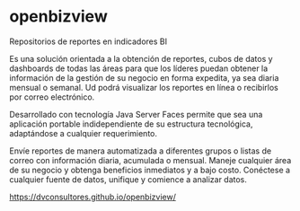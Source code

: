 # openbizview
Repositorios de reportes en indicadores BI

Es una solución orientada a la obtención de reportes, cubos de datos y dashboards de todas las áreas para que los líderes puedan obtener la información de la gestión de su negocio en forma expedita, ya sea diaria mensual o semanal. Ud podrá visualizar los reportes en línea o recibirlos por correo electrónico.


Desarrollado con tecnología Java Server Faces permite que sea una aplicación portable indidependiente de su estructura tecnológica, adaptándose a cualquier requerimiento.


Envíe reportes de manera automatizada a diferentes grupos o listas de correo con información diaria, acumulada o mensual. Maneje cualquier área de su negocio y obtenga beneficios inmediatos y a bajo costo. Conéctese a cualquier fuente de datos, unifique y comience a analizar datos.


https://dvconsultores.github.io/openbizview/
